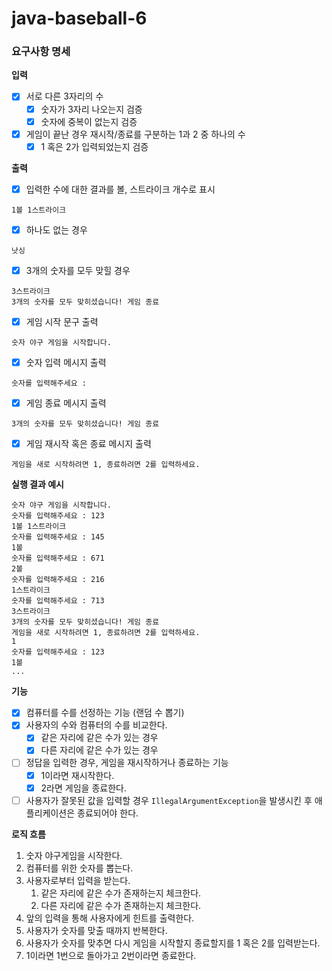 # java-baseball-6

### 요구사항 명세

**입력**

- [x]  서로 다른 3자리의 수
   - [x]  숫자가 3자리 나오는지 검증
   - [x]  숫자에 중복이 없는지 검증
- [x]  게임이 끝난 경우 재시작/종료를 구분하는 1과 2 중 하나의 수
   - [x]  1 혹은 2가 입력되었는지 검증

**출력**

- [x]  입력한 수에 대한 결과를 볼, 스트라이크 개수로 표시

```
1볼 1스트라이크
```

- [x]  하나도 없는 경우

```
낫싱
```

- [x]  3개의 숫자를 모두 맞힐 경우

```
3스트라이크
3개의 숫자를 모두 맞히셨습니다! 게임 종료
```

- [x]  게임 시작 문구 출력

```
숫자 야구 게임을 시작합니다.
```

- [x]  숫자 입력 메시지 출력

```
숫자를 입력해주세요 : 
```

- [x]  게임 종료 메시지 출력

```
3개의 숫자를 모두 맞히셨습니다! 게임 종료
```

- [x]  게임 재시작 혹은 종료 메시지 출력

```
게임을 새로 시작하려면 1, 종료하려면 2를 입력하세요.
```

**실행 결과 예시**

```
숫자 야구 게임을 시작합니다.
숫자를 입력해주세요 : 123
1볼 1스트라이크
숫자를 입력해주세요 : 145
1볼
숫자를 입력해주세요 : 671
2볼
숫자를 입력해주세요 : 216
1스트라이크
숫자를 입력해주세요 : 713
3스트라이크
3개의 숫자를 모두 맞히셨습니다! 게임 종료
게임을 새로 시작하려면 1, 종료하려면 2를 입력하세요.
1
숫자를 입력해주세요 : 123
1볼
...
```

**기능**

- [x]  컴퓨터를 수를 선정하는 기능 (랜덤 수 뽑기)
- [x]  사용자의 수와 컴퓨터의 수를 비교한다.
    - [x]  같은 자리에 같은 수가 있는 경우
    - [x]  다른 자리에 같은 수가 있는 경우
- [ ]  정답을 입력한 경우, 게임을 재시작하거나 종료하는 기능
    - [x]  1이라면 재시작한다.
    - [x]  2라면 게임을 종료한다.
- [ ]  사용자가 잘못된 값을 입력할 경우 `IllegalArgumentException`을 발생시킨 후 애플리케이션은 종료되어야 한다.

**로직 흐름**

1. 숫자 야구게임을 시작한다.
2. 컴퓨터를 위한 숫자를 뽑는다.
3. 사용자로부터 입력을 받는다.
    1. 같은 자리에 같은 수가 존재하는지 체크한다.
    2. 다른 자리에 같은 수가 존재하는지 체크한다.
4. 앞의 입력을 통해 사용자에게 힌트를 출력한다.
5. 사용자가 숫자를 맞출 때까지 반복한다.
6. 사용자가 숫자를 맞추면 다시 게임을 시작할지 종료할지를 1 혹은 2를 입력받는다.
7. 1이라면 1번으로 돌아가고 2번이라면 종료한다.